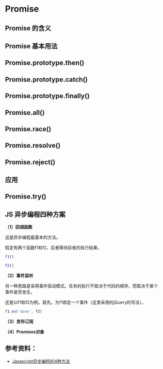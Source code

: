 # Promise

## Promise 的含义


## Promise 基本用法



## Promise.prototype.then()


## Promise.prototype.catch()


## Promise.prototype.finally()



## Promise.all()


## Promise.race()


## Promise.resolve()


## Promise.reject()


## 应用


## Promise.try()


## JS 异步编程四种方案

**（1）回调函数**

这是异步编程最基本的方法。

假定有两个函数f1和f2，后者等待前者的执行结果。

```js
f1()

f2()
```

**（2）事件监听**

另一种思路是采用事件驱动模式。任务的执行不取决于代码的顺序，而取决于某个事件是否发生。

还是以f1和f2为例。首先，为f1绑定一个事件（这里采用的jQuery的写法）。

```js
f1.on('done', f2)
```

**（3）发布订阅**


**（4）Promises对象**


## 参考资料：
- [Javascript异步编程的4种方法](http://www.ruanyifeng.com/blog/2012/12/asynchronous%EF%BC%BFjavascript.html?bsh_bid=1736591883)